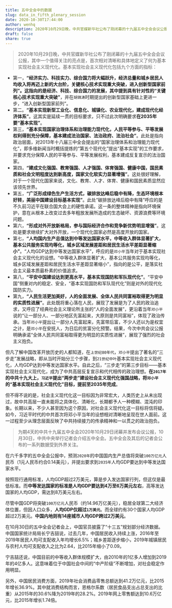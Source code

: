 ```yaml
---
title: 五中全会中的数据
slug: data_in_fifth_plenary_session
date: 2020-10-30T17:44:00
author: wenhq
description: 2020年10月29日晚，中共官媒新华社公布了刚闭幕的十九届五中全会会议公报，其中一个值得关注的亮点是，首次相对清晰和具体地定义了何为基本实现社会主义现代化。
draft: false
share: true
---
```


>2020年10月29日晚，中共官媒新华社公布了刚闭幕的十九届五中全会会议公报，其中一个值得关注的亮点是，首次相对清晰和具体地定义了何为基本实现社会主义现代化。基本实现社会主义现代化包括九个方面的指标：

<!-- more -->
- 第一，**“经济实力、科技实力、综合国力将大幅跃升，经济总量和城乡居民人均收入将再迈上新的大台阶，关键核心技术实现重大突破，进入创新型国家前列”。这指向的是经济、科技、综合国力的发展，其中提到具有针对性的“关键核心技术实现重大突破”**，并在`胡锦涛`时期提出的创新型国家基础上更进一步，“进入创新型国家前列”。
- 第二。**“基本实现新型工业化、信息化、城镇化、农业现代化，建成现代化经济体系”**。这其实是延续一贯的目标要求，只不过此次明确要求**在2035年要“基本实现”**。
- 第三，**“基本实现国家治理体系和治理能力现代化，人民平等参与、平等发展权利得到充分保障，基本建成法治国家、法治政府、法治社会”**。此处是指向政治层面，对2013年十八届三中全会提出的“国家治理体系和治理能力现代化”，即多维新闻当时概括提炼的“第五个现代化”提出“基本实现”的工作要求，并要求充分保障人民的平等参与、平等发展权利，基本建成反复宣示的法治国家。
- 第四，**“建成文化强国、教育强国、人才强国、体育强国、健康中国，国民素质和社会文明程度达到新高度，国家文化软实力显著增强”**。这处很好理解，对于一个现代化国家来说，文化、教育、人才、体育、健康和国民素质显然应该领先世界。
- 第五，**“广泛形成绿色生产生活方式，碳排放达峰后稳中有降，生态环境根本好转，美丽中国建设目标基本实现”**。此处“碳排放达峰后稳中有降”呼应的是不久前习近平在联合国大会上的硬性承诺。这一条的整体精神是指向环境保护，意在从根本上改变过去多年粗放发展所造成的生态破坏、资源浪费等环境问题。
- 第六，**“形成对外开放新格局，参与国际经济合作和竞争新优势明显增强”**。这处是要求继续扩大对外开放，一个现代化国家必然是高度开放的国家。
- 第七，**“人均国内生产总值达到中等发达国家水平，中等收入群体显著扩大，基本公共服务实现均等化，城乡区域发展差距和居民生活水平差距显著缩小”**。“人均GDP达到中等发达国家水平”，呼应的是`邓小平`当年对于基本实现社会主义现代化的设想。“中等收入群体显著扩大，基本公共服务实现均等化，城乡区域发展差距和居民生活水平差距显著缩小”，指向的是公平，是落实社会主义最本质最朴素的价值追求。
- 第八，**“平安中国建设达到更高水平，基本实现国防和军队现代化”**。“平安中国”侧重对内的稳定、安全，“基本实现国防和军队现代化”则是对外的现代化国防实力。
- 第九，**“人民生活更加美好，人的全面发展、全体人民共同富裕取得更为明显的实质性进展”**。此处既将重心落在人民，展现了发展是为了人民的政治追求，又呼应了经典社会主义理论所主张的“人的全面发展”，更沿着当年`邓小平`说的“让一部分人、一部分地区先富起来，大原则是共同富裕”，体现了政治传承。当年`邓小平`提出让一部分人先富起来，先富带后富，不少人还以为是权宜之计，是`邓小平`在安抚人，为日后的贫富分化预警。结果，今次中共会议公报明确承诺“全体人民共同富裕取得更为明显的实质性进展”，展现了强烈的社会主义抱负。

但凡了解中国改革开放历史的人都知道，在`上世纪80年代`，`邓小平`提出了著名的“三步走”发展战略，即从当时开始分三个步骤，到`21世纪中叶`基本实现社会主义现代化，人均GDP达到中等发达国家水平。自此之后，“三步走”的第三步目标——基本实现社会主义现代化，成为了中共高层反复宣示和代代相传的政治理想。**在`2017年`的中共十九大上，`习近平`提出“两步走”建设社会主义现代化强国战略，将`邓小平`的“基本实现社会主义现代化”目标，提前至2035年完成**。

但不得不说的是，社会主义现代化这一目标因为非常宏大，人类历史上从未出现过，故中共高层一直未能将之具体化、清晰化，长期都予人一种模糊、混沌的印象。长期以来，不少人甚至因为这个原因，对社会主义现代化这一目标将信将疑。如今，习近平时代的中共首次将邓小平当年的设想相对清晰地呈现在世人面前。这一过程至少从理念层面反映了中共持续接力的传承精神和一以贯之的政治抱负。

>为期4天的中共十九届五中全会2020年10月29日闭幕并发布会议公报，10月30日，中共中央举行记者会介绍五中全会。五中全会及其后的记者会公布的一系列数据受到外界关注。

在六千多字的五中全会公报中，预测`2020年`的中国国内生产总值将突破`100万亿元`人民币（1元人民币约合0.14美元），并提出要求到`2035年`人均GDP要达到中等发达国家水平。

按照现行通用标准，人均GDP超过2万美元，算是步入发达国家行列，但这仅是最低标准。而**中等发达国家的标准是人均GDP要达到4万至6万美元左右**，高等发达国家的人均GDP，需达到8万美元左右。

尽管中国GDP将突破`100万亿元`人民币（约14.96万亿美元），稳居全球第二大经济体位置，但因人口众多，**人均GDP仅超过`1万美元`**。而全球约有30个国家人均GDP超过2万美元。**中国内地则有14座城市人均GDP跨过2万美元**。

在10月30日的五中全会记者会上，中国官员披露了“十三五”规划部分经济数据。中国国家统计局局长宁吉喆说，过去几年，中国居民收入持续上涨，2016年至2019年居民人均可支配收入年均增长6.5%；城乡差距逐步缩小，2019年城镇居民与农村人均可支配收入之比为2.64，比2015年缩小了0.09。

宁吉喆还说，中国目前的中等收入群体规模扩大，由2010年的1亿多人增加到2019年的4亿多人。这意味着位于中国社会中间的“中产阶级”不断增加，对社会稳定作用明显。

另外，中国居民消费方面，2019年社会消费品零售总额达到41.2万亿元，比2015年增长36.9%。其中就消费结构而言，恩格尔系数（居民食品支出占总支出的比重）从2015年的30.6%降为2019年的28.2%。2019年网上零售额达到10.6万亿元，比2015年增长1.74倍。